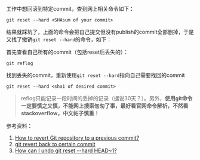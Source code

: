 工作中想回滚到特定commit，查到网上相关命令如下：   

```bazaar
git reset --hard <SHAsum of your commit>
```

结果就踩坑了，上面的命令会把自己提交但没有publish的commit全部删掉，于是又找了撤销`git reset --hard`的命令，如下：   

首先查看自己所有的commit（包括reset后丢失的）：   

```bazaar
git reflog
```

找到丢失的commit，重新使用`git reset --hard`指向自己需要找回的commit   

```bazaar
git reset --hard <sha1 of desired commit>
```

> reflog只能记录一段时间的丢掉的记录（据说30天？）。另外，**使用git命令一定要慎之又慎，不能网上搜索匆匆了事，最好看官网命令解析，不然看stackoverflow，中文帖子慎重！**



参考资料：   
1. [How to revert Git repository to a previous commit?](https://stackoverflow.com/questions/4114095/how-to-revert-git-repository-to-a-previous-commit)   
2. [git revert back to certain commit](https://stackoverflow.com/questions/6794110/git-revert-back-to-certain-commit)   
3. [How can I undo git reset --hard HEAD~1?](https://stackoverflow.com/questions/5473/how-can-i-undo-git-reset-hard-head1)